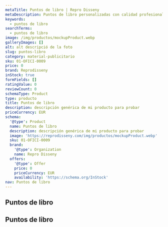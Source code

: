 ```yaml
---
metaTitle: Puntos de libro | Repro Disseny
metaDescription: Puntos de libro personalizadas con calidad profesional en Cataluña.
keywords:
  - puntos de libro
searchTerms:
  - puntos de libro
image: /img/productos/mockupProduct.webp
galleryImages: []
alt: alt descripció de la foto
slug: puntos-libro
category: material-publicitario
sku: 01-OFICI-0009
price: 0
brand: Reprodisseny
inStock: true
formFields: []
ratingValue: 0
reviewCount: 0
schemaType: Product
type: producto
title: Puntos de libro
description: descripción genérica de mi producto para probar
priceCurrency: EUR
schema:
  '@type': Product
  name: Puntos de libro
  description: descripción genérica de mi producto para probar
  image: 'https://reprodisseny.com/img/productos/mockupProduct.webp'
  sku: 01-OFICI-0009
  brand:
    '@type': Organization
    name: Repro Disseny
  offers:
    '@type': Offer
    price: 0
    priceCurrency: EUR
    availability: 'https://schema.org/InStock'
nav: Puntos de libro
---
```


## Puntos de libro

## Puntos de libro
